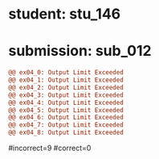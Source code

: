 # student: stu_146
# submission: sub_012

```diff
@@ ex04_0: Output Limit Exceeded
@@ ex04_1: Output Limit Exceeded
@@ ex04_2: Output Limit Exceeded
@@ ex04_3: Output Limit Exceeded
@@ ex04_4: Output Limit Exceeded
@@ ex04_5: Output Limit Exceeded
@@ ex04_6: Output Limit Exceeded
@@ ex04_7: Output Limit Exceeded
@@ ex04_8: Output Limit Exceeded
```
#incorrect=9
#correct=0

